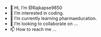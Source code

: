 - 👋 Hi, I’m @Rajkapse9850
- 👀 I’m interested in coding.
- 🌱 I’m currently learning pharmaeducation.
- 💞️ I’m looking to collaborate on ...
- 📫 How to reach me ...

<!---
Rajkapse9850/Rajkapse9850 is a ✨ special ✨ repository because its `README.md` (this file) appears on your GitHub profile.
You can click the Preview link to take a look at your changes.
--->
